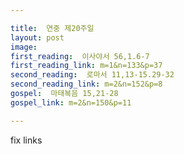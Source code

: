 ```yaml
---

title:  연중 제20주일
layout: post 
image:  
first_reading:  이사야서 56,1.6-7
first_reading_link: m=1&n=133&p=37
second_reading:  로마서 11,13-15.29-32
second_reading_link: m=2&n=152&p=8
gospel:  마태복음 15,21-28
gospel_link: m=2&n=150&p=11

---
```


fix links
